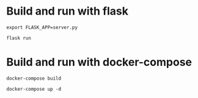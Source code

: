 # Build and run with flask

`export FLASK_APP=server.py`

`flask run`


# Build and run with docker-compose

`docker-compose build`

`docker-compose up -d`